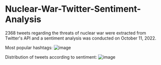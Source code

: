 # Nuclear-War-Twitter-Sentiment-Analysis

2368 tweets regarding the threats of nuclear war were extracted from Twitter's API and a sentiment analysis was conducted on October 11, 2022.

Most popular hashtags:
![image](https://user-images.githubusercontent.com/76405713/210432076-0288219b-2d4b-4c1b-930e-4585edf43fdc.png)


Distribution of tweets according to sentiment:
![image](https://user-images.githubusercontent.com/76405713/210432147-446b68be-d69b-419b-ba8e-b8370cea43db.png)
